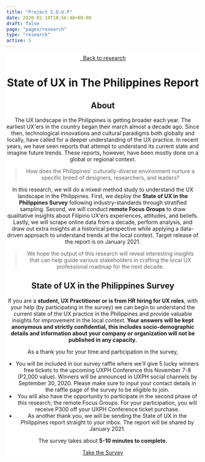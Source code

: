 ```yaml
---
title: "Project S.O.U.P"
date: 2020-02-10T18:56:48+08:00
draft: false
page: "pages/research"
type: "research"
active: 5
---
```


<header
  class="padding-y-96"
  style="background-color: white;
  background-image: url(../../assets/images/projects/soup2020/research_cover_elements.svg);
  background-repeat: no-repeat;
  background-attachment: fixed;
  background-size: contain;"
>
  <div class="wrapper">
    <a href="/research" class="button research outline margin-bottom-48">
      <i class="fas fa-arrow-left"></i> &nbsp; Back to research
    </a>
    <h1 class="margin-bottom-32 text-dark">State of UX in The Philippines Report</h1>
    <div class="margin-bottom-96">
      <h2 class="text-secondary margin-bottom-24">About</h2>
      <p>
      The UX landscape in the Philippines is getting broader each year. The earliest UX'ers in the country began their march almost a decade ago. Since then, technological innovations and cultural paradigms both globally and locally, have called for a deeper understanding of the UX practice. In recent years, we have seen reports that attempt to understand its current state and imagine future trends. These reports, however, have been mostly done on a global or regional context.
      </p>
      <blockquote>
        <p>
          How does the Philippines' culturally-diverse environment nurture a specific breed of designers, researchers, and leaders? 
        </p>
      </blockquote>
      <p>
      In this research, we will do a mixed-method study to understand the UX landscape in the Philippines. First, we deploy the <b>State of UX in the Philippines Survey</b> following industry-standards through stratified sampling. Second, we will conduct <b> remote Focus Groups</b> to draw  qualitative insights about Filipino UX'ers experiences, attitudes, and beliefs. Lastly, we will scrape online data from a decade, perform analysis, and draw out extra insights at a historical perspective while applying a data-driven approach to understand trends at the local context. Target release of the report is on January 2021.
      </p>
      <blockquote>
        <p>
          We hope the output of this research will reveal interesting insights that can help guide various stakeholders in crafting the local UX professional roadmap for the next decade.
        </p>
      </blockquote>
    </div>
    <div class="margin-bottom-96">
      <h2 class="text-secondary margin-bottom-24">State of UX in the Philippines Survey</h2>
      <p>
      If you are a <b>student, UX Practitioner or is from HR hiring for UX roles</b>, with your help (by participating in the survey) we can begin to understand the current state of the UX practice in the Philippines and provide valuable insights for improvement in the local context. <b>Your answers will be kept anonymous and strictly confidential, this includes socio-demographic details and information about your company or organization will not be published in any capacity. </b>
      </p>
      <p>As a thank you for your time and participation in the survey,</p>
      <ul class="survey">
        <li>
          You will be included in our survey raffle where we'll give 5 lucky winners free tickets to the upcoming UXPH Conference this November 7-8 (P2,000 value).  Winners will be announced in UXPH social channels by September 30, 2020. Please make sure to input your contact details in the raffle page of the survey to be eligible to join.
        </li>
        <li>
          You will also have the opportunity to participate in the second phase of this research, the remote Focus Groups. For your participation, you will receive P300 off your UXPH Conference ticket purchase.
        </li>
        <li>
          As another thank you, we will be sending the State of UX in the Philippines report straight to your inbox. The report will be shared by January 2021.
        </li>
      </ul>
      <p>The survey takes about <b>5-10 minutes to complete.</b></p>
      <a href="https://www.surveymonkey.com/r/thesoup2020" class="button research padding-x-24 padding-y-12 margin-right-8 margin-top-16" target="blank">
        Take the Survey
      </a>
    </div>

  </div>
</header>

<link rel="stylesheet" type="text/css" href="../../css/chip.css" />
<link rel="stylesheet" type="text/css" href="../../css/research.css" />
